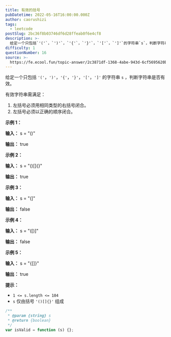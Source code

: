 ```yaml
---
title: 有效的括号
pubDatetime: 2022-05-16T16:00:00.000Z
author: caorushizi
tags:
  - leetcode
postSlug: 2bc36f8b03746df6d28ffeab0f6e4cf8
description: >-
  给定一个只包括`'('`，`')'`，`'{'`，`'}'`，`'['`，`']'`的字符串`s`，判断字符串是否有效。有效字符串需满足：1.左括号必须用相同类型的右括号闭合。2.左括号必须以正确的顺
difficulty: 1
questionNumber: 16
source: >-
  https://fe.ecool.fun/topic-answer/2c3871df-1368-4abe-943d-6cf5695620bc?orderBy=updateTime&order=desc&tagId=31
---
```


给定一个只包括 `'('`，`')'`，`'{'`，`'}'`，`'['`，`']'` 的字符串 `s` ，判断字符串是否有效。

有效字符串需满足：

1.  左括号必须用相同类型的右括号闭合。
2.  左括号必须以正确的顺序闭合。

**示例 1：**

**输入：** s = "()"

**输出：** true

**示例 2：**

**输入：** s = "()\[\]{}"

**输出：** true

**示例 3：**

**输入：** s = "(\]"

**输出：** false

**示例 4：**

**输入：** s = "(\[)\]"

**输出：** false

**示例 5：**

**输入：** s = "{\[\]}"

**输出：** true

**提示：**

- `1 <= s.length <= 104`
- `s` 仅由括号 `'()[]{}'` 组成

```js
/**
 * @param {string} s
 * @return {boolean}
 */
var isValid = function (s) {};
```
